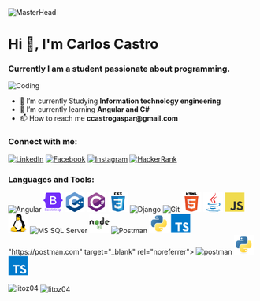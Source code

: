 <body>
  <div class="container">
    <img src="https://res.cloudinary.com/superfolio/image/upload/v1620689979/68747470733a2f2f692e70696e696d672e636f6d2f6f726967696e616c732f63362f33332f63322f63363333633230656465383266306530636564376435373064626533613166332e676966_yjuh2s.gif" alt="MasterHead">
    <h1>Hi 👋, I'm Carlos Castro</h1>
    <h3>Currently I am a student passionate about programming.</h3>
    <img src="https://i.pinimg.com/originals/57/61/5b/57615b8c0092a66c1d4058b1692955cc.gif" alt="Coding" width="280" height="300">
    <ul>
      <li>🔭 I’m currently Studying <strong>Information technology engineering</strong></li>
      <li>🌱 I’m currently learning <strong>Angular and C#</strong></li>
      <li>📫 How to reach me <strong>ccastrogaspar@gmail.com</strong></li>
    </ul>
    <h3>Connect with me:</h3>
    <div class="social-icons">
      <a href="https://linkedin.com/in/carlos castro gaspar" target="_blank"><img src="https://raw.githubusercontent.com/rahuldkjain/github-profile-readme-generator/master/src/images/icons/Social/linked-in-alt.svg" alt="LinkedIn" height="30" width="40"></a>
      <a href="https://fb.com/carlos castro" target="_blank"><img src="https://raw.githubusercontent.com/rahuldkjain/github-profile-readme-generator/master/src/images/icons/Social/facebook.svg" alt="Facebook" height="30" width="40"></a>
      <a href="https://instagram.com/cracklitoz" target="_blank"><img src="https://raw.githubusercontent.com/rahuldkjain/github-profile-readme-generator/master/src/images/icons/Social/instagram.svg" alt="Instagram" height="30" width="40"></a>
      <a href="https://www.hackerrank.com/ccastrogaspar" target="_blank"><img src="https://raw.githubusercontent.com/rahuldkjain/github-profile-readme-generator/master/src/images/icons/Social/hackerrank.svg" alt="HackerRank" height="30" width="40"></a>
    </div>
    <h3>Languages and Tools:</h3>
    <div class="languages-tools">
      <img src="https://angular.io/assets/images/logos/angular/angular.svg" alt="Angular" width="40" height="40">
      <img src="https://raw.githubusercontent.com/devicons/devicon/master/icons/bootstrap/bootstrap-plain-wordmark.svg" alt="Bootstrap" width="40" height="40">
      <img src="https://raw.githubusercontent.com/devicons/devicon/master/icons/cplusplus/cplusplus-original.svg" alt="C++" width="40" height="40">
      <img src="https://raw.githubusercontent.com/devicons/devicon/master/icons/csharp/csharp-original.svg" alt="C#" width="40" height="40">
      <img src="https://raw.githubusercontent.com/devicons/devicon/master/icons/css3/css3-original-wordmark.svg" alt="CSS3" width="40" height="40">
      <img src="https://cdn.worldvectorlogo.com/logos/django.svg" alt="Django" width="40" height="40">
      <img src="https://www.vectorlogo.zone/logos/git-scm/git-scm-icon.svg" alt="Git" width="40" height="40">
      <img src="https://raw.githubusercontent.com/devicons/devicon/master/icons/html5/html5-original-wordmark.svg" alt="HTML5" width="40" height="40">
      <img src="https://raw.githubusercontent.com/devicons/devicon/master/icons/java/java-original.svg" alt="Java" width="40" height="40">
      <img src="https://raw.githubusercontent.com/devicons/devicon/master/icons/javascript/javascript-original.svg" alt="JavaScript" width="40" height="40">
      <img src="https://raw.githubusercontent.com/devicons/devicon/master/icons/linux/linux-original.svg" alt="Linux" width="40" height="40">
      <img src="https://www.svgrepo.com/show/303229/microsoft-sql-server-logo.svg" alt="MS SQL Server" width="40" height="40">
      <img src="https://raw.githubusercontent.com/devicons/devicon/master/icons/nodejs/nodejs-original-wordmark.svg" alt="Node.js" width="40" height="40">
      <img src="https://www.vectorlogo.zone/logos/getpostman/getpostman-icon.svg" alt="Postman" width="40" height="40">
      <img src="https://raw.githubusercontent.com/devicons/devicon/master/icons/python/python-original.svg" alt="Python" width="40" height="40">
      <img src="https://raw.githubusercontent.com/devicons/devicon/master/icons/typescript/typescript-original.svg" alt="TypeScript" width="40" height="40">
    </div>
  </div>
</body>"https://postman.com" target="_blank" rel="noreferrer"> <img src="https://www.vectorlogo.zone/logos/getpostman/getpostman-icon.svg" alt="postman" width="40" height="40"/> </a> <a href="https://www.python.org" target="_blank" rel="noreferrer"> <img src="https://raw.githubusercontent.com/devicons/devicon/master/icons/python/python-original.svg" alt="python" width="40" height="40"/> </a> <a href="https://www.typescriptlang.org/" target="_blank" rel="noreferrer"> <img src="https://raw.githubusercontent.com/devicons/devicon/master/icons/typescript/typescript-original.svg" alt="typescript" width="40" height="40"/> </a> </p>

<p><img align="left" src="https://github-readme-stats.vercel.app/api/top-langs?username=litoz04&show_icons=true&locale=en&layout=compact" alt="litoz04" /></p>

<p>&nbsp;<img align="center" src="https://github-readme-stats.vercel.app/api?username=litoz04&show_icons=true&locale=en" alt="litoz04" /></p>
